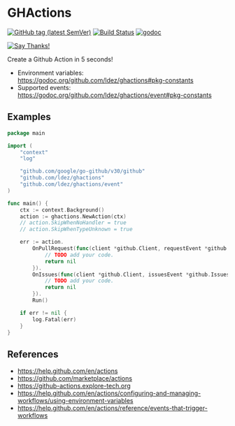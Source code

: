 # GHActions

[![GitHub tag (latest SemVer)](https://img.shields.io/github/tag/ldez/ghactions.svg?label=release)](https://github.com/ldez/ghactions/releases)
[![Build Status](https://travis-ci.com/ldez/ghactions.svg?branch=master)](https://travis-ci.com/ldez/ghactions)
[![godoc](https://godoc.org/github.com/ldez/ghactions?status.svg)](https://godoc.org/github.com/ldez/ghactions)

[![Say Thanks!](https://img.shields.io/badge/Say%20Thanks-!-1EAEDB.svg)](https://saythanks.io/to/ldez)

Create a Github Action in 5 seconds!

- Environment variables: https://godoc.org/github.com/ldez/ghactions#pkg-constants
- Supported events: https://godoc.org/github.com/ldez/ghactions/event#pkg-constants

## Examples

```go
package main

import (
	"context"
	"log"

	"github.com/google/go-github/v30/github"
	"github.com/ldez/ghactions"
	"github.com/ldez/ghactions/event"
)

func main() {
	ctx := context.Background()
	action := ghactions.NewAction(ctx)
	// action.SkipWhenNoHandler = true
	// action.SkipWhenTypeUnknown = true

	err := action.
		OnPullRequest(func(client *github.Client, requestEvent *github.PullRequestEvent) error {
			// TODO add your code.
			return nil
		}).
		OnIssues(func(client *github.Client, issuesEvent *github.IssuesEvent) error {
			// TODO add your code.
			return nil
		}).
		Run()

	if err != nil {
		log.Fatal(err)
	}
}
```

## References

- https://help.github.com/en/actions
- https://github.com/marketplace/actions
- https://github-actions.explore-tech.org
- https://help.github.com/en/actions/configuring-and-managing-workflows/using-environment-variables
- https://help.github.com/en/actions/reference/events-that-trigger-workflows

